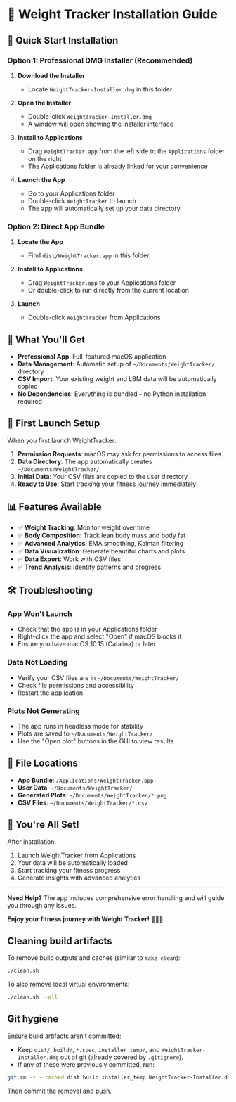 # 🎯 Weight Tracker Installation Guide

## 🚀 Quick Start Installation

### Option 1: Professional DMG Installer (Recommended)
1. **Download the Installer**
   - Locate `WeightTracker-Installer.dmg` in this folder
   
2. **Open the Installer**
   - Double-click `WeightTracker-Installer.dmg`
   - A window will open showing the installer interface
   
3. **Install to Applications**
   - Drag `WeightTracker.app` from the left side to the `Applications` folder on the right
   - The Applications folder is already linked for your convenience
   
4. **Launch the App**
   - Go to your Applications folder
   - Double-click `WeightTracker` to launch
   - The app will automatically set up your data directory

### Option 2: Direct App Bundle
1. **Locate the App**
   - Find `dist/WeightTracker.app` in this folder
   
2. **Install to Applications**
   - Drag `WeightTracker.app` to your Applications folder
   - Or double-click to run directly from the current location
   
3. **Launch**
   - Double-click `WeightTracker` from Applications

## 📱 What You'll Get

- **Professional App**: Full-featured macOS application
- **Data Management**: Automatic setup of `~/Documents/WeightTracker/` directory
- **CSV Import**: Your existing weight and LBM data will be automatically copied
- **No Dependencies**: Everything is bundled - no Python installation required

## 🔧 First Launch Setup

When you first launch WeightTracker:

1. **Permission Requests**: macOS may ask for permissions to access files
2. **Data Directory**: The app automatically creates `~/Documents/WeightTracker/`
3. **Initial Data**: Your CSV files are copied to the user directory
4. **Ready to Use**: Start tracking your fitness journey immediately!

## 📊 Features Available

- ✅ **Weight Tracking**: Monitor weight over time
- ✅ **Body Composition**: Track lean body mass and body fat
- ✅ **Advanced Analytics**: EMA smoothing, Kalman filtering
- ✅ **Data Visualization**: Generate beautiful charts and plots
- ✅ **Data Export**: Work with CSV files
- ✅ **Trend Analysis**: Identify patterns and progress

## 🛠️ Troubleshooting

### App Won't Launch
- Check that the app is in your Applications folder
- Right-click the app and select "Open" if macOS blocks it
- Ensure you have macOS 10.15 (Catalina) or later

### Data Not Loading
- Verify your CSV files are in `~/Documents/WeightTracker/`
- Check file permissions and accessibility
- Restart the application

### Plots Not Generating
- The app runs in headless mode for stability
- Plots are saved to `~/Documents/WeightTracker/`
- Use the "Open plot" buttons in the GUI to view results

## 📁 File Locations

- **App Bundle**: `/Applications/WeightTracker.app`
- **User Data**: `~/Documents/WeightTracker/`
- **Generated Plots**: `~/Documents/WeightTracker/*.png`
- **CSV Files**: `~/Documents/WeightTracker/*.csv`

## 🎉 You're All Set!

After installation:
1. Launch WeightTracker from Applications
2. Your data will be automatically loaded
3. Start tracking your fitness progress
4. Generate insights with advanced analytics

---

**Need Help?** The app includes comprehensive error handling and will guide you through any issues.

**Enjoy your fitness journey with Weight Tracker!** 🏃‍♂️💪


## Cleaning build artifacts

To remove build outputs and caches (similar to `make clean`):

```bash
./clean.sh
```

To also remove local virtual environments:

```bash
./clean.sh --all
```

## Git hygiene

Ensure build artifacts aren’t committed:
- Keep `dist/`, `build/`, `*.spec`, `installer_temp/`, and `WeightTracker-Installer.dmg` out of git (already covered by `.gitignore`).
- If any of these were previously committed, run:

```bash
git rm -r --cached dist build installer_temp WeightTracker-Installer.dmg *.spec
```

Then commit the removal and push.
